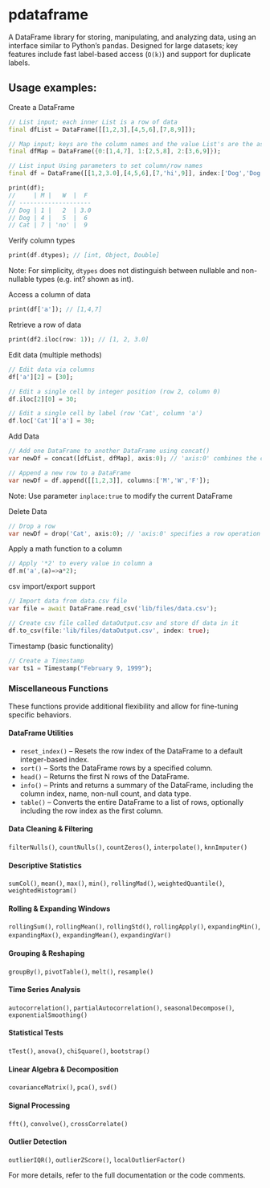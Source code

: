 # pdataframe

A DataFrame library for storing, manipulating, and analyzing data, using an interface similar to Python’s pandas.
Designed for large datasets; key features include fast label-based access (`O(k)`) and support for duplicate labels. 

## Usage examples:

Create a DataFrame
```dart
// List input; each inner List is a row of data 
final dfList = DataFrame([[1,2,3],[4,5,6],[7,8,9]]); 

// Map input; keys are the column names and the value List's are the associated column of data
final dfMap = DataFrame({0:[1,4,7], 1:[2,5,8], 2:[3,6,9]});

// List input Using parameters to set column/row names
final df = DataFrame([[1,2,3.0],[4,5,6],[7,'hi',9]], index:['Dog','Dog','Cat'], columns:['M','W','F']); 

print(df);
//     | M |   W  |  F
// --------------------  
// Dog | 1 |   2  | 3.0   
// Dog | 4 |   5  |  6
// Cat | 7 | 'no' |  9
```

Verify column types
```dart
print(df.dtypes); // [int, Object, Double]
```
Note: For simplicity, `dtypes` does not distinguish between nullable and non-nullable types (e.g. int? shown as int). 

Access a column of data
```dart
print(df['a']); // [1,4,7]
```

Retrieve a row of data
```dart
print(df2.iloc(row: 1)); // [1, 2, 3.0]
```

Edit data (multiple methods)
```dart
// Edit data via columns
df['a'][2] = [30];

// Edit a single cell by integer position (row 2, column 0)
df.iloc[2][0] = 30;  

// Edit a single cell by label (row 'Cat', column 'a')
df.loc['Cat']['a'] = 30;
```

Add Data
```dart
// Add one DataFrame to another DataFrame using concat()
var newDf = concat([dfList, dfMap], axis:0); // 'axis:0' combines the columns 

// Append a new row to a DataFrame 
var newDf = df.append([[1,2,3]], columns:['M','W','F']); 
```
Note: Use parameter `inplace:true` to modify the current DataFrame

Delete Data
```dart
// Drop a row
var newDf = drop('Cat', axis:0); // 'axis:0' specifies a row operation ('axis:1' would be a column)  
```

Apply a math function to a column
```dart
// Apply '*2' to every value in column a
df.m('a',(a)=>a*2);
```

csv import/export support
```dart
// Import data from data.csv file
var file = await DataFrame.read_csv('lib/files/data.csv');

// Create csv file called dataOutput.csv and store df data in it
df.to_csv(file:'lib/files/dataOutput.csv', index: true);
```

Timestamp (basic functionality)
```dart
// Create a Timestamp
var ts1 = Timestamp("February 9, 1999");
```

### Miscellaneous Functions
These functions provide additional flexibility and allow for fine-tuning specific behaviors. 

#### DataFrame Utilities
- `reset_index()` – Resets the row index of the DataFrame to a default integer-based index.
- `sort()` – Sorts the DataFrame rows by a specified column.
- `head()` – Returns the first N rows of the DataFrame.
- `info()` – Prints and returns a summary of the DataFrame, including the column index, name, non-null count, and data type.
- `table()` – Converts the entire DataFrame to a list of rows, optionally including the row index as the first column.

#### Data Cleaning & Filtering
`filterNulls()`, `countNulls()`, `countZeros()`, `interpolate()`, `knnImputer()`

#### Descriptive Statistics
`sumCol()`, `mean()`, `max()`, `min()`, `rollingMad()`, `weightedQuantile()`, `weightedHistogram()`

#### Rolling & Expanding Windows
`rollingSum()`, `rollingMean()`, `rollingStd()`, `rollingApply()`, `expandingMin()`, `expandingMax()`, `expandingMean()`, `expandingVar()`

#### Grouping & Reshaping
`groupBy()`, `pivotTable()`, `melt()`, `resample()`

#### Time Series Analysis
`autocorrelation()`, `partialAutocorrelation()`, `seasonalDecompose()`, `exponentialSmoothing()`

#### Statistical Tests
`tTest()`, `anova()`, `chiSquare()`, `bootstrap()`

#### Linear Algebra & Decomposition
`covarianceMatrix()`, `pca()`, `svd()`

#### Signal Processing
`fft()`, `convolve()`, `crossCorrelate()`

#### Outlier Detection
`outlierIQR()`, `outlierZScore()`, `localOutlierFactor()`

For more details, refer to the full documentation or the code comments.